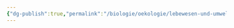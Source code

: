```yaml
---
{"dg-publish":true,"permalink":"/biologie/oekologie/lebewesen-und-umwelt/oekologische-nische/"}
---
```

